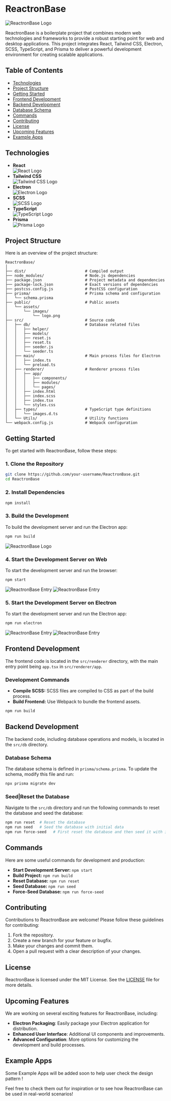 
# ReactronBase


![ReactronBase Logo](/public/assets/images/icon.png)

ReactronBase is a boilerplate project that combines modern web technologies and frameworks to provide a robust starting point for web and desktop applications. This project integrates React, Tailwind CSS, Electron, SCSS, TypeScript, and Prisma to deliver a powerful development environment for creating scalable applications.

## Table of Contents

- [Technologies](#technologies)
- [Project Structure](#project-structure)
- [Getting Started](#getting-started)
- [Frontend Development](#frontend-development)
- [Backend Development](#backend-development)
- [Database Schema](#database-schema)
- [Commands](#commands)
- [Contributing](#contributing)
- [License](#license)
- [Upcoming Features](#upcoming-features)
- [Example Apps](#example-apps)

## Technologies

- **React**  
  ![React Logo](https://cdn4.iconfinder.com/data/icons/logos-3/600/React.js_logo-512.png)
- **Tailwind CSS**  
  ![Tailwind CSS Logo](https://seeklogo.com/images/T/tailwind-css-logo-5AD4175897-seeklogo.com.png)
- **Electron**  
  ![Electron Logo](https://github.com/devicons/devicon/raw/master/icons/electron/electron-original.svg)
- **SCSS**  
  ![SCSS Logo](https://upload.wikimedia.org/wikipedia/commons/thumb/9/96/Sass_Logo_Color.svg/1200px-Sass_Logo_Color.svg.png)
- **TypeScript**  
  ![TypeScript Logo](https://github.com/devicons/devicon/raw/master/icons/typescript/typescript-original.svg)
- **Prisma**  
  ![Prisma Logo](https://github.com/devicons/devicon/raw/master/icons/prisma/prisma-original.svg)

## Project Structure

Here is an overview of the project structure:

```
ReactronBase/
│
├── dist/                          # Compiled output
├── node_modules/                  # Node.js dependencies
├── package.json                   # Project metadata and dependencies
├── package-lock.json              # Exact versions of dependencies
├── postcss.config.js              # PostCSS configuration
├── prisma/                        # Prisma schema and configuration
│   └── schema.prisma
├── public/                        # Public assets
│   └── assets/
│       └── images/
│           └── logo.png
├── src/                           # Source code
│   ├── db/                        # Database related files
│   │   ├── helper/
│   │   ├── models/
│   │   ├── reset.js
│   │   ├── reset.ts
│   │   ├── seeder.js
│   │   └── seeder.ts
│   ├── main/                      # Main process files for Electron
│   │   ├── index.ts
│   │   └── preload.ts
│   ├── renderer/                  # Renderer process files
│   │   ├── app/
│   │   │   ├── components/
│   │   │   ├── modules/
│   │   │   └── pages/
│   │   ├── index.html
│   │   ├── index.scss
│   │   ├── index.tsx
│   │   └── styles.css
│   ├── types/                     # TypeScript type definitions
│   │   └── images.d.ts
│   └── Utils/                     # Utility functions
└── webpack.config.js              # Webpack configuration
```

## Getting Started

To get started with ReactronBase, follow these steps:

### 1. Clone the Repository

```bash
git clone https://github.com/your-username/ReactronBase.git
cd ReactronBase
```

### 2. Install Dependencies

```bash
npm install
```

### 3. Build the Development 

To build the development server and run the Electron app:

```bash
npm run build
```
![ReactronBase Logo](/public/assets/images/build.png)
### 4. Start the Development Server on Web

To start the development server and run the browser:

```bash
npm start
```
![ReactronBase Entry](/public/assets/images/start.png)
![ReactronBase Entry](/public/assets/images/entry.png)

### 5. Start the Development Server on Electron

To start the development server and run the Electron app:

```bash
npm run electron
```
![ReactronBase Entry](/public/assets/images/electron.png)
![ReactronBase Entry](/public/assets/images/electronEntry.png)

## Frontend Development

The frontend code is located in the `src/renderer` directory, with the main entry point being `app.tsx` in `src/renderer/app`.

### Development Commands

- **Compile SCSS:** SCSS files are compiled to CSS as part of the build process.
- **Build Frontend:** Use Webpack to bundle the frontend assets.

```bash
npm run build
```

## Backend Development

The backend code, including database operations and models, is located in the `src/db` directory.

### Database Schema

The database schema is defined in `prisma/schema.prisma`. To update the schema, modify this file and run:

```bash
npx prisma migrate dev
```

### Seed|Reset the Database

Navigate to the `src/db` directory and run the following commands to reset the database and seed the database:

```bash
npm run reset  # Reset the database
npm run seed   # Seed the database with initial data
npm run force-seed   # First reset the database and then seed it with initial data
```

## Commands

Here are some useful commands for development and production:

- **Start Development Server:** `npm start`
- **Build Project:** `npm run build`
- **Reset Database:** `npm run reset`
- **Seed Database:** `npm run seed`
- **Force-Seed Database:** `npm run force-seed`

## Contributing

Contributions to ReactronBase are welcome! Please follow these guidelines for contributing:

1. Fork the repository.
2. Create a new branch for your feature or bugfix.
3. Make your changes and commit them.
4. Open a pull request with a clear description of your changes.

## License

ReactronBase is licensed under the MIT License. See the [LICENSE](LICENSE) file for more details.

## Upcoming Features

We are working on several exciting features for ReactronBase, including:

- **Electron Packaging**: Easily package your Electron application for distribution.
- **Enhanced User Interface**: Additional UI components and improvements.
- **Advanced Configuration**: More options for customizing the development and build processes.

## Example Apps

Some Example Apps will be added soon to help user check the design pattern !

Feel free to check them out for inspiration or to see how ReactronBase can be used in real-world scenarios!

